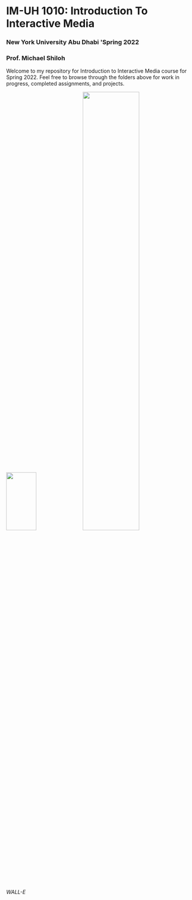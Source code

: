 # IM-UH 1010: Introduction To Interactive Media
### New York University Abu Dhabi 'Spring 2022
### Prof. Michael Shiloh

Welcome to my repository for Introduction to Interactive Media course for Spring 2022. Feel free to browse through the folders above for work in progress, completed assignments, and projects.  


<img src="https://user-images.githubusercontent.com/92122776/151950348-0eab0054-943a-475c-b6f1-3b8daf3d4fa2.jpg" width=40% height=20%> <img src="https://user-images.githubusercontent.com/92122776/151948533-40af8a01-2501-4494-bc19-f391736ca71c.jpg" width=55% height=55%>
_WALL-E_
